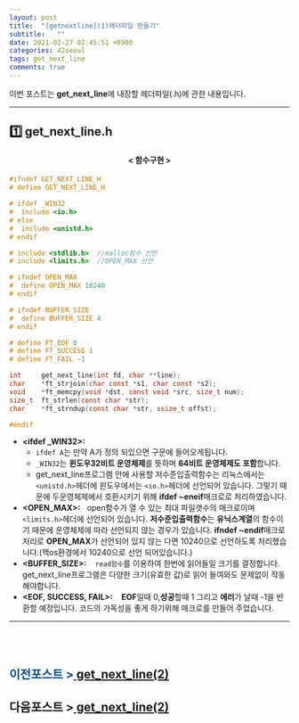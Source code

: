 ```yaml
---
layout: post
title:  "[getnextline](1)헤더파일 만들기"
subtitle:   ""
date: 2021-02-27 02:45:51 +0900
categories: 42seoul
tags: get_next_line
comments: true
---
```


이번 포스트는 **get_next_line**에 내장할 헤더파일(.h)에 관한 내용입니다.

* * *
<h2>1️⃣ get_next_line.h</h2>
<h4 align="middle">&#60; 함수구현 &#62;</h4>

```c
#ifndef GET_NEXT_LINE_H
# define GET_NEXT_LINE_H

# ifdef _WIN32
#  include <io.h>
# else
#  include <unistd.h>
# endif

# include <stdlib.h>  //malloc함수 선언
# include <limits.h>  //OPEN_MAX 선언

# ifndef OPEN_MAX
#  define OPEN_MAX 10240
# endif

# ifndef BUFFER_SIZE
#  define BUFFER_SIZE 4
# endif

# define FT_EOF 0
# define FT_SUCCESS 1
# define FT_FAIL -1

int     get_next_line(int fd, char **line);
char    *ft_strjoin(char const *s1, char const *s2);
void    *ft_memcpy(void *dst, const void *src, size_t num);
size_t  ft_strlen(const char *str);
char    *ft_strndup(const char *str, ssize_t offst);

#endif
```
* **&lt;ifdef _WIN32&gt;:** &nbsp;&nbsp;
    * `ifdef A`는 만약 A가 정의 되있으면 구문에 들어오게됩니다.
    * `_WIN32`는 **윈도우32비트 운영체제**를 뜻하며 **64비트 운영체제도 포함**합니다.
    * get_next_line프로그램 안에 사용할 저수준입출력함수는 리눅스에서는 `<unistd.h>`헤더에 윈도우에서는 `<io.h>`헤더에 선언되어 있습니다. 그렇기 때문에 두운영체제에서 호환시키기 위해 **ifdef ~eneif**매크로로 처리하였습니다.
* **&lt;OPEN_MAX&gt;:** &nbsp;&nbsp;open함수가 열 수 있는 최대 파일갯수의 매크로이며 `<limits.h>`헤더에 선언되어 있습니다. **저수준입출력함수**는 **유닉스계열**의 함수이기 때문에 운영체제에 따라 선언되지 않는 경우가 있습니다. **ifndef ~endif**매크로 처리로 **OPEN_MAX**가 선언되어 있지 않는 다면 10240으로 선언하도록 처리했습니다.(맥os환경에서 10240으로 선언 되어있습니다.)
* **&lt;BUFFER_SIZE&gt;:** &nbsp;&nbsp; `read함수`를 이용하여 한번에 읽어들일 크기를 결정합니다. get_next_line프로그램은 다양한 크기(유효한 값)로 읽어 들여와도 문제없이 작동해야합니다.
* **&lt;EOF, SUCCESS, FAIL&gt;:** &nbsp;&nbsp; **EOF**일때 0,**성공**할때 1 그리고 **에러**가 날때 -1을 반환할 예정입니다. 코드의 가독성을 좋게 하기위해 매크로를 만들어 주었습니다.

* * *
<br /><br />
<h2><span style="color:#084B8A;">이전포스트 &gt;</span><a href="https://kirkim.github.io/c/2021/02/18/lowfildefunc(1).html" target="blank"> get_next_line(2)</a></h2>
<h2>다음포스트 &gt;<a href="https://kirkim.github.io/c/2021/02/18/lowfildefunc(1).html" target="blank"> get_next_line(2)</a></h2>